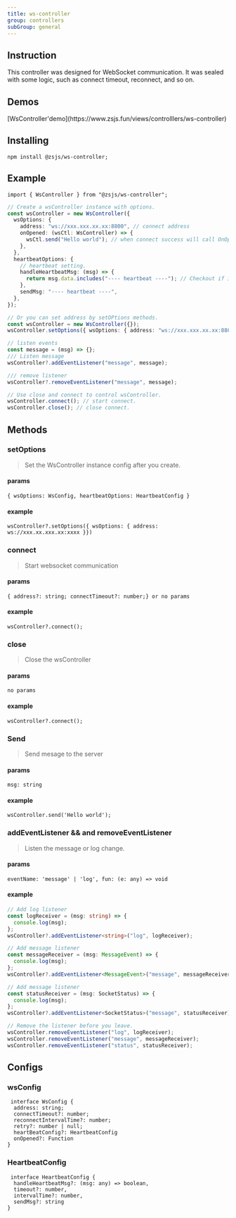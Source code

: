 ```yaml
---
title: ws-controller
group: controllers
subGroup: general
---
```


## Instruction

This controller was designed for WebSocket communication. It was sealed with some logic, such as connect timeout, reconnect, and so on.

## Demos

<Demo src="./demo/index.tsx" />
[WsController'demo](https://www.zsjs.fun/views/controlllers/ws-controller)

## Installing

`npm install @zsjs/ws-controller;`

## Example

`import { WsController } from "@zsjs/ws-controller";`

```ts
// Create a wsController instance with options.
const wsController = new WsController({
  wsOptions: {
    address: "ws://xxx.xxx.xx.xx:8800", // connect address
    onOpened: (wsCtl: WsController) => {
      wsCtl.send("Hello world"); // when connect success will call OnOpened function.
    },
  },
  heartbeatOptions: {
    // heartbeat setting.
    handleHeartbeatMsg: (msg) => {
      return msg.data.includes("---- heartbeat ----"); // Checkout if is a heartbeat message.
    },
    sendMsg: "---- heartbeat ----",
  },
});

// Or you can set address by setOPtions methods.
const wsController = new WsController({});
wsController.setOptions({ wsOptions: { address: "ws://xxx.xxx.xx.xx:8800" } });

// listen events
const message = (msg) => {};
/// Listen message
wsController?.addEventListener("message", message);

/// remove listener
wsController?.removeEventListener("message", message);

// Use close and connect to control wsController.
wsController.connect(); // start connect.
wsController.close(); // close connect.
```

## Methods

### setOptions

> Set the WsController instance config after you create.

#### params

`{ wsOptions: WsConfig, heartbeatOptions: HeartbeatConfig }`

#### example

`wsController?.setOptions({ wsOptions: { address: ws://xxx.xx.xxx.xx:xxxx }})`

### connect

> Start websocket communication

#### params

`{ address?: string; connectTimeout?: number;} or no params`

#### example

`wsController?.connect();`

### close

> Close the wsController

#### params

`no params`

#### example

`wsController?.connect();`

### Send

> Send mesage to the server

#### params

`msg: string`

#### example

`wsController.send('Hello world');`

### addEventListener && and removeEventListener

> Listen the message or log change.

#### params

`eventName: 'message' | 'log', fun: (e: any) => void`

#### example

```ts
// Add log listener
const logReceiver = (msg: string) => {
  console.log(msg);
};
wsController?.addEventListener<string>("log", logReceiver);

// Add message listener
const messageReceiver = (msg: MessageEvent) => {
  console.log(msg);
};
wsController?.addEventListener<MessageEvent>("message", messageReceiver);

// Add message listener
const statusReceiver = (msg: SocketStatus) => {
  console.log(msg);
};
wsController?.addEventListener<SocketStatus>("message", statusReceiver);

// Remove the listener before you leave.
wsController.removeEventListener("log", logReceiver);
wsController.removeEventListener("message", messageReceiver);
wsController.removeEventListener("status", statusReceiver);
```

## Configs

### wsConfig

```TS
 interface WsConfig {
  address: string;
  connectTimeout?: number;
  reconnectIntervalTime?: number;
  retry?: number | null;
  heartBeatConfig?: HeartbeatConfig
  onOpened?: Function
}
```

### HeartbeatConfig

```TS
 interface HeartbeatConfig {
  handleHeartbeatMsg?: (msg: any) => boolean,
  timeout?: number,
  intervalTime?: number,
  sendMsg?: string
}
```
